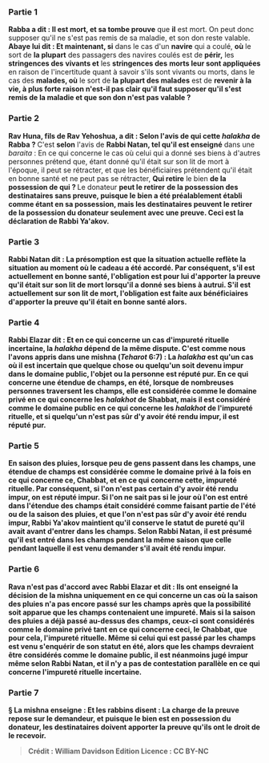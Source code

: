 
### Partie 1
<b>Rabba a dit : Il est mort, et sa tombe prouve</b> que <b>il</b> est mort. On peut donc supposer qu'il ne s'est pas remis de sa maladie, et son don reste valable. <b>Abaye lui dit : Et maintenant, si</b> dans le cas d'un <b>navire</b> qui a coulé, <b>où</b> le sort de <b>la plupart</b> des passagers des navires coulés est de <b>périr,</b> les <b>stringences des</b> <b>vivants et</b> les <b>stringences des</b> <b>morts leur sont appliquées</b> en raison de l'incertitude quant à savoir s'ils sont vivants ou morts, dans le cas des <b>malades, où</b> le sort de <b>la plupart des malades</b> est de <b>revenir à la <b>vie, à plus forte raison</b> n'est-il <b>pas</b> clair qu'il faut supposer qu'il s'est remis de la maladie et que son don n'est pas valable ?

### Partie 2
<b>Rav Huna, fils de Rav Yehoshua, a dit : Selon l'avis de qui</b> cette <i>halakha</i> de Rabba ? </b> C'est <b>selon</b> l'avis de <b>Rabbi Natan, tel qu'il est enseigné</b> dans une <i>baraita</i> : En ce qui concerne le cas où celui qui a donné ses biens à d'autres personnes prétend que, étant donné qu'il était sur son lit de mort à l'époque, il peut se rétracter, et que les bénéficiaires prétendent qu'il était en bonne santé et ne peut pas se rétracter, <b>Qui retire</b> le bien <b>de la possession de qui ? </b> Le donateur <b>peut le retirer</b> <b>de la <b>possession des destinataires sans preuve,</b> puisque le bien a été préalablement établi comme étant en sa possession, <b>mais</b> les destinataires <b>peuvent le retirer</b> <b>de la <b>possession du donateur seulement avec une preuve.</b> Ceci est <b>la déclaration de Rabbi Ya'akov.</b>

### Partie 3
<b>Rabbi Natan dit :</b> La présomption est que la situation actuelle reflète la situation au moment où le cadeau a été accordé. Par conséquent, <b>s'il est</b> actuellement <b>en bonne santé,</b> l'obligation <b>est pour lui d'apporter la preuve qu'il était sur son lit de mort</b> lorsqu'il a donné ses biens à autrui. <b>S'il est</b> actuellement <b>sur son lit de mort,</b> l'obligation <b>est faite aux bénéficiaires <b>d'apporter la preuve qu'il était en bonne santé</b> alors.

### Partie 4
<b>Rabbi Elazar dit : Et en ce qui concerne</b> un cas d'impureté <b>rituelle incertaine,</b> la <i>halakha</i> dépend <b>de</b> la même <b>dispute.</b> C'est <b>comme nous l'avons appris</b> dans une mishna (<i>Teharot</i> 6:7) : La <i>halakha</i> est qu'un cas où il est incertain que quelque chose ou quelqu'un soit devenu impur dans le domaine public, l'objet ou la personne est réputé pur. En ce qui concerne <b>une étendue de champs, en été,</b> lorsque de nombreuses personnes traversent les champs, elle <b>est</b> considérée comme <b>le domaine privé en ce qui concerne</b> les <i>halakhot</i> de <b>Shabbat, mais</b> il est considéré comme <b>le domaine public en ce qui concerne</b> les <i>halakhot</i> de <b>l'impureté rituelle,</b> et si quelqu'un n'est pas sûr d'y avoir été rendu impur, il est réputé pur.

### Partie 5
<b>En saison des pluies,</b> lorsque peu de gens passent dans les champs, une étendue de champs est considérée comme <b>le domaine privé</b> à la fois <b>en ce qui concerne ce,</b> Chabbat, <b>et en ce qui concerne cette,</b> impureté rituelle. Par conséquent, si l'on n'est pas certain d'y avoir été rendu impur, on est réputé impur. Si l'on ne sait pas si le jour où l'on est entré dans l'étendue des champs était considéré comme faisant partie de l'été ou de la saison des pluies, et que l'on n'est pas sûr d'y avoir été rendu impur, Rabbi Ya'akov maintient qu'il conserve le statut de pureté qu'il avait avant d'entrer dans les champs. Selon Rabbi Natan, il est présumé qu'il est entré dans les champs pendant la même saison que celle pendant laquelle il est venu demander s'il avait été rendu impur.

### Partie 6
<b>Rava</b> n'est pas d'accord avec Rabbi Elazar et <b>dit : Ils ont enseigné</b> la décision de la mishna <b>uniquement</b> en ce qui concerne un cas <b>où la saison des pluies n'a pas</b> encore <b>passé sur</b> les champs après que la possibilité soit apparue que les champs contenaient une impureté. <b>Mais</b> si <b>la saison des pluies a</b> déjà <b>passé au-dessus</b> des champs, ceux-ci sont considérés comme <b>le domaine privé</b> tant <b>en ce qui concerne ceci,</b> le Chabbat, <b>que pour cela,</b> l'impureté rituelle. Même si celui qui est passé par les champs est venu s'enquérir de son statut en été, alors que les champs devraient être considérés comme le domaine public, il est néanmoins jugé impur même selon Rabbi Natan, et il n'y a pas de contestation parallèle en ce qui concerne l'impureté rituelle incertaine.

### Partie 7
§ La mishna enseigne : <b>Et les rabbins disent : La charge de la preuve repose sur le demandeur,</b> et puisque le bien est en possession du donateur, les destinataires doivent apporter la preuve qu'ils ont le droit de le recevoir.

>Crédit : William Davidson Edition
>Licence : CC BY-NC